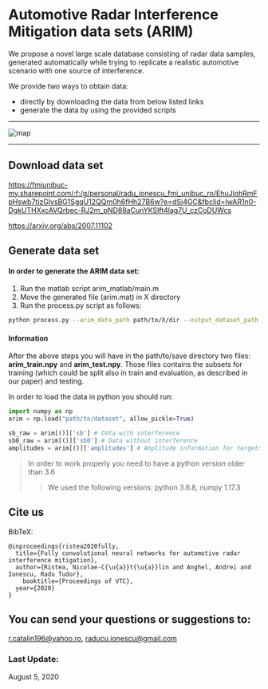 #  Automotive Radar Interference Mitigation data sets (ARIM)                                                                                    

We propose a novel large scale database consisting of radar data samples, generated automatically while trying to replicate a realistic automotive scenario with one source of interference.
  
We provide two ways to obtain data:
- directly by downloading the data from below listed links
- generate the data by using the provided scripts

-----------------------------------------

![map](resources/example.jpg)

-----------------------------------------                                                                                                                                      
## Download data set

https://fmiunibuc-my.sharepoint.com/:f:/g/personal/radu_ionescu_fmi_unibuc_ro/EhuJlohRmFpHswb7tizGlvsBG1SgqU12QQm0h6fHh27B6w?e=dSj4GC&fbclid=IwAR1n0-DgkUTHXxcAVQrbec-RJ2m_pND88aCunYKSIft4lag7U_czCoDUWcs

https://arxiv.org/abs/2007.11102

## Generate data set
#### In order to generate the ARIM data set:
1. Run the matlab script arim_matlab/main.m
2. Move the generated file (arim.mat) in X directory
3. Run the process.py script as follows:
```bash
python process.py --arim_data_path path/to/X/dir --output_dataset_path path/to/save
```

#### Information

After the above steps you will have in the path/to/save directory two files: **arim_train.npy** and **arim_test.npy**.
Those files contains the subsets for training (which could be split also in train and evaluation, as described in our paper) and testing.

In order to load the data in python you should run:
```python
import numpy as np
arim = np.load("path/to/dataset", allow_pickle=True)

sb_raw = arim[()]['sb'] # Data with interference
sb0_raw = arim[()]['sb0'] # Data without interference
amplitudes = arim[()]['amplitudes'] # Amplitude information for targets
```
> In order to work properly you need to have a python version older than 3.6
>> We used the following versions:
>> python 3.6.8,
>> numpy 1.17.3

## Cite us

BibTeX:

    @inproceedings{ristea2020fully,
      title={Fully convolutional neural networks for automotive radar interference mitigation},
      author={Ristea, Nicolae-C{\u{a}}t{\u{a}}lin and Anghel, Andrei and Ionescu, Radu Tudor},
        booktitle={Proceedings of VTC},
      year={2020}
    }

## You can send your questions or suggestions to: 
r.catalin196@yahoo.ro, raducu.ionescu@gmail.com

### Last Update:
August 5, 2020 



